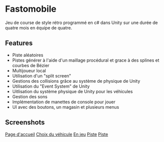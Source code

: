 
# Fastomobile

Jeu de course de style rétro programmé en c# dans Unity sur une durée de quatre mois en équipe de quatre.


## Features

- Piste aléatoires
- Pistes générer à l'aide d'un maillage procédural et  grace à des splines et courbes de Bézier
- Multijoueur local
- Utilisation d'un "split screen"
- Gestions des collisions grâce au système de physique de Unity
- Utilisation du "Event System" de Unity
- Uitlisation du système physique de Unity pour les véhicules
- Gestion des sons
- Implémentation de manettes de console pour jouer
- UI avec des boutons, un magasin et plusieurs menus


## Screenshots
[Page d'accueil](https://ibb.co/3cf4bRp)
[Choix du véhicule](https://ibb.co/Fmq1Gyp)
[En jeu](https://ibb.co/nj5HSCB)
[Piste](https://ibb.co/93vPP4W)
[Piste](https://ibb.co/tCJwSNV)



